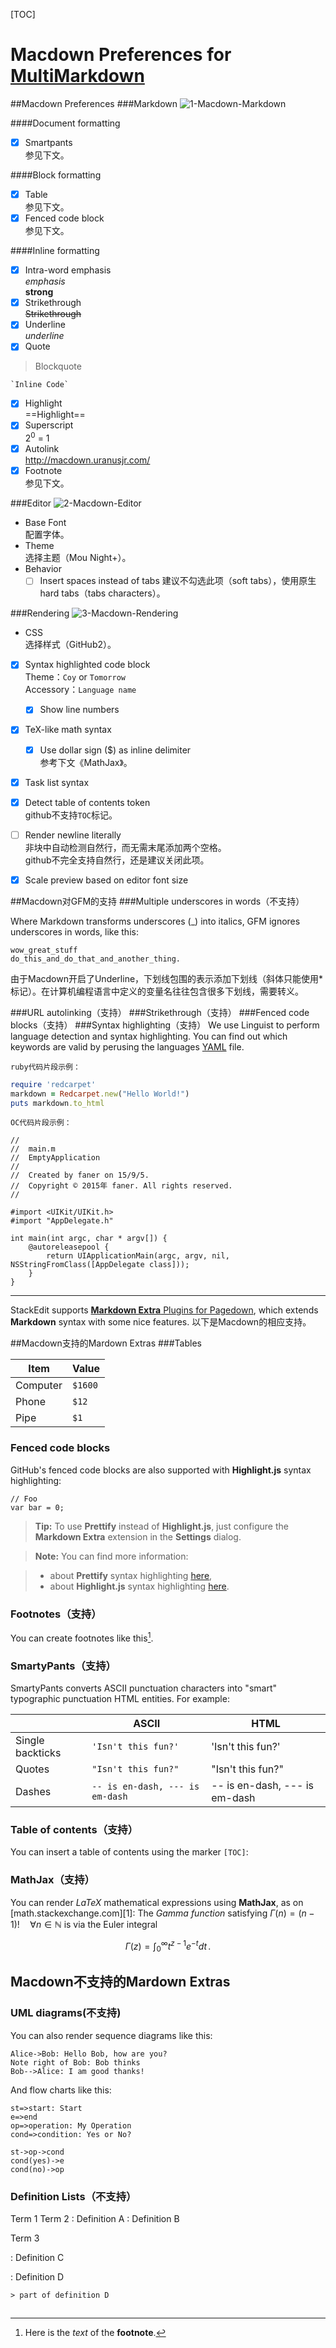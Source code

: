 [TOC]

Macdown Preferences for [MultiMarkdown][]
===

##Macdown Preferences
###Markdown
![1-Macdown-Markdown](macdown/1-Macdown-Markdown.png)

####Document formatting
- [x] Smartpants  
参见下文。

####Block formatting
+ [x] Table  
参见下文。
+ [x] Fenced code block  
参见下文。

####Inline formatting
* [x] Intra-word emphasis  
*emphasis*  
**strong**
* [x] Strikethrough  
~~Strikethrough~~
* [x] Underline  
_underline_
* [x] Quote 
> Blockquote

	`Inline Code`

* [x] Highlight  
==Highlight==
* [x] Superscript  
 2<sup>0</sup> = 1
* [x] Autolink  
http://macdown.uranusjr.com/
* [x] Footnote  
参见下文。

###Editor
![2-Macdown-Editor](macdown/2-Macdown-Editor.png)

- Base Font  
	配置字体。
- Theme  
	选择主题（Mou Night+）。
- Behavior
	- [ ] Insert spaces instead of tabs
	建议不勾选此项（soft tabs），使用原生hard tabs（tabs characters）。

###Rendering
![3-Macdown-Rendering](macdown/3-Macdown-Rendering.png)

- CSS  
	选择样式（GitHub2）。

- [x] Syntax highlighted code block  
	Theme：`Coy` or `Tomorrow`  
	Accessory：`Language name`  
	- [x] Show line numbers

- [x] TeX-like math syntax 
	- [x] Use dollar sign ($) as inline delimiter  
	参考下文《MathJax》。

- [x] Task list syntax 

- [x] Detect table of contents token  
	github不支持`TOC`标记。
- [ ] Render newline literally  
	非块中自动检测自然行，而无需末尾添加两个空格。  
	github不完全支持自然行，还是建议关闭此项。
- [x] Scale preview based on editor font size

##Macdown对GFM的支持
###Multiple underscores in words（不支持）

Where Markdown transforms underscores (_) into italics, GFM ignores underscores in words, like this:

    wow_great_stuff
    do_this_and_do_that_and_another_thing.

由于Macdown开启了Underline，下划线包围的表示添加下划线（斜体只能使用*标记）。在计算机编程语言中定义的变量名往往包含很多下划线，需要转义。

###URL autolinking（支持）
###Strikethrough（支持）
###Fenced code blocks（支持）
###Syntax highlighting（支持）
We use Linguist to perform language detection and syntax highlighting. You can find out which keywords are valid by perusing the languages [YAML](https://github.com/github/linguist/blob/master/lib/linguist/languages.yml) file.

`ruby代码片段示例：`

```ruby
require 'redcarpet'
markdown = Redcarpet.new("Hello World!")
puts markdown.to_html
```

`OC代码片段示例：`

```obj-c
//
//  main.m
//  EmptyApplication
//
//  Created by faner on 15/9/5.
//  Copyright © 2015年 faner. All rights reserved.
//

#import <UIKit/UIKit.h>
#import "AppDelegate.h"

int main(int argc, char * argv[]) {
    @autoreleasepool {
        return UIApplicationMain(argc, argv, nil, NSStringFromClass([AppDelegate class]));
    }
}
```

------
StackEdit supports [**Markdown Extra** Plugins for Pagedown](https://github.com/jmcmanus/pagedown-extra), which extends **Markdown** syntax with some nice features.
以下是Macdown的相应支持。

##Macdown支持的Mardown Extras
###Tables

Item     | Value
-------- | ---
Computer | `$1600`
Phone    | `$12`
Pipe     | `$1`

### Fenced code blocks
GitHub's fenced code blocks are also supported with **Highlight.js** syntax highlighting:

```
// Foo
var bar = 0;
```

> **Tip:** To use **Prettify** instead of **Highlight.js**, just configure the **Markdown Extra** extension in the <i class="icon-cog"></i> **Settings** dialog.

> **Note:** You can find more information:

> - about **Prettify** syntax highlighting [here][prettify],
> - about **Highlight.js** syntax highlighting [here][highlightjs].

### Footnotes（支持）
You can create footnotes like this[^footnote].

### SmartyPants（支持）

SmartyPants converts ASCII punctuation characters into "smart" typographic punctuation HTML entities. For example:

|                  | ASCII                        | HTML              |
 ----------------- | ---------------------------- | ------------------
| Single backticks | `'Isn't this fun?'`            | 'Isn't this fun?' |
| Quotes           | `"Isn't this fun?"`            | "Isn't this fun?" |
| Dashes           | `-- is en-dash, --- is em-dash` | -- is en-dash, --- is em-dash |


### Table of contents（支持）
You can insert a table of contents using the marker `[TOC]`:

### MathJax（支持）
You can render *LaTeX* mathematical expressions using **MathJax**, as on [math.stackexchange.com][1]:
The *Gamma function* satisfying $\Gamma(n) = (n-1)!\quad\forall n\in\mathbb N$ is via the Euler integral

$$
\Gamma(z) = \int_0^\infty t^{z-1}e^{-t}dt\,.
$$

Macdown不支持的Mardown Extras
----
### UML diagrams(不支持)
You can also render sequence diagrams like this:

```sequence
Alice->Bob: Hello Bob, how are you?
Note right of Bob: Bob thinks
Bob-->Alice: I am good thanks!
```

And flow charts like this:

```flow
st=>start: Start
e=>end
op=>operation: My Operation
cond=>condition: Yes or No?

st->op->cond
cond(yes)->e
cond(no)->op
``` 

### Definition Lists（不支持）

Term 1
Term 2
:   Definition A
:   Definition B

Term 3

:   Definition C

:   Definition D

	> part of definition D

## <!--以下是本文的脚注和超链接-->
[^footnote]: Here is the *text* of the **footnote**.

[MultiMarkdown]:http://fletcherpenney.net/multimarkdown/

[prettify]: https://code.google.com/p/google-code-prettify/
[highlightjs]: http://highlightjs.org/

